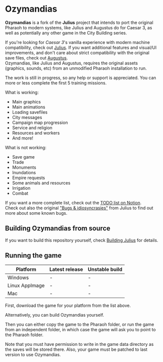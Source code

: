 # Ozymandias 

**Ozymandias** is a fork of the **Julius** project that intends to port the original Pharaoh
to modern systems, like Julius and Augustus do for Caesar 3, as well as potentially any
other game in the City Building series.

If you're looking for _Caesar 3_'s vanilla experience with modern machine compatibility,
check out [Julius](https://github.com/bvschaik/julius).
If you want additional features and visual/UI improvements, and don't care about strict
compatibility with the original save files, check out [Augustus](https://github.com/Keriew/augustus).<br>
Ozymandias, like Julius and Augustus, requires the original assets (graphics, sounds, etc)
from an unmodified Pharaoh installation to run.

The work is still in progress, so any help or support is appreciated. You can more or less
complete the first 5 training missions.

What is working:
- Main graphics
- Main animations
- Loading savefiles
- City messages
- Campaign map progression
- Service and religion
- Resources and workers
- And more!

What is not working:
- Save game
- Trade
- Monuments  
- Inundations
- Empire requests
- Some animals and resources
- Irrigation
- Combat

If you want a more complete list, check out the
[TODO list on Notion](https://www.notion.so/Ozymandias-cfdc021c220b4d48b57bd431ed0f2a01).<br>
Check out also the original ["Bugs & idiosyncrasies"](doc/bugs.md) from Julius to find out
more about some known bugs.

## Building Ozymandias from source

If you want to build this repository yourself, check [Building Julius](doc/BUILDING.md) for
details.

## Running the game

| Platform | Latest release | Unstable build |
|----------|----------------|----------------|
| Windows  | - | - | 
| Linux AppImage | - | - |
| Mac | - | - |

First, download the game for your platform from the list above.

Alternatively, you can build Ozymandias yourself.

Then you can either copy the game to the Pharaoh folder, or run the game from an independent
folder, in which case the game will ask you to point to the Pharaoh folder.

Note that you must have permission to write in the game data directory as the saves will be
stored there. Also, your game must be patched to last version to use Ozymandias.
